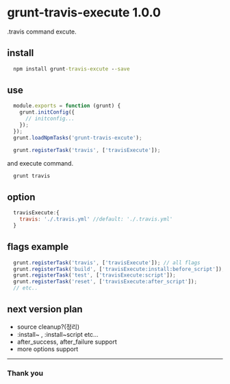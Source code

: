 grunt-travis-execute 1.0.0
===============
.travis command excute.


## install
```cmd
  npm install grunt-travis-excute --save
```

## use
```javascript
  module.exports = function (grunt) {
    grunt.initConfig({
      // initconfig...
    });
  });
  grunt.loadNpmTasks('grunt-travis-excute');

  grunt.registerTask('travis', ['travisExecute']);
```
and execute command.
```cmd
  grunt travis
```

## option
```javascript
  travisExecute:{
    travis: './.travis.yml' //default: './.travis.yml'
  }
```

## flags example
```javascript
  grunt.registerTask('travis', ['travisExecute']); // all flags
  grunt.registerTask('build', ['travisExecute:install:before_script']);
  grunt.registerTask('test', ['travisExecute:script']);
  grunt.registerTask('reset', ['travisExecute:after_script']);
  // etc..
```

## next version plan
+ source cleanup?(정리)
+ :install~ , :install~script etc...
+ after_success, after_failure support
+ more options support

-------

 ### Thank you

